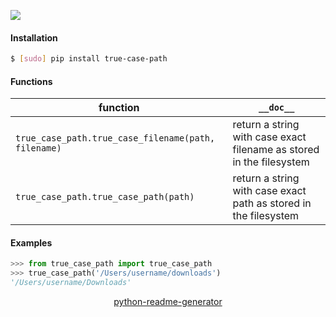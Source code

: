<!--
https://pypi.org/project/readme-generator/
https://pypi.org/project/python-readme-generator/
-->

[![](https://img.shields.io/pypi/pyversions/true-case-path.svg?longCache=True)](https://pypi.org/project/true-case-path/)

#### Installation
```bash
$ [sudo] pip install true-case-path
```

#### Functions
function|`__doc__`
-|-
`true_case_path.true_case_filename(path, filename)` |return a string with case exact filename as stored in the filesystem
`true_case_path.true_case_path(path)` |return a string with case exact path as stored in the filesystem

#### Examples
```python
>>> from true_case_path import true_case_path
>>> true_case_path('/Users/username/downloads')
'/Users/username/Downloads'
```

<p align="center">
    <a href="https://pypi.org/project/python-readme-generator/">python-readme-generator</a>
</p>